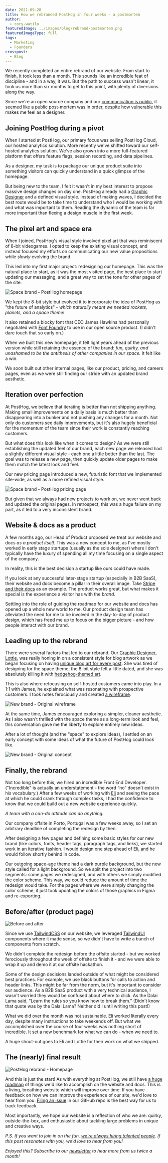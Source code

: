 ```yaml
---
date: 2021-09-28
title: How we rebranded PostHog in four weeks - a postmortem
author:
  - cory-watilo
featuredImage: ../images/blog/rebrand-postmortem.png
featuredImageType: full
tags:
  - Marketing
  - Founders
crosspost:
  - Blog  
---
```

We recently completed an entire rebrand of our website. From start to finish, it took less than a month. This sounds like an incredible feat of discipline - and in a way, it was. But the path to success wasn't linear; it took us more than six months to get to this point, with plenty of diversions along the way.

Since we're an open source company and our [communication is public](/handbook/company/communication#public-by-default), it seemed like a public post-mortem was in order, despite how vulnerable this makes me feel as a designer.

## Joining PostHog during a pivot

When I started at PostHog, our primary focus was selling PostHog Cloud, our hosted analytics solution. More recently we've shifted toward our self-hosted analytics solution. We've also grown into a more full-featured platform that offers feature flags, session recording, and data pipelines.

As a designer, my task is to package our unique product suite into something visitors can quickly understand in a quick glimpse of the homepage.

But being new to the team, I felt it wasn't in my best interest to propose massive design changes on day one. PostHog already had a [Graphic Designer](/community/profiles/227) and a defined visual style. Instead of making waves, I decided the best route would be to take time to understand who I would be working with and what was important to them. Reading the dynamic of the team is far more important than flexing a design muscle in the first week.

## The pixel art and space era
When I joined, PostHog's visual style involved pixel art that was reminiscent of 8-bit videogames. I opted to keep the existing visual concept, and instead focused my efforts on communicating our new value propositions while _slowly_ evolving the brand.

This led into my first major project: redesigning our homepage. This was the natural place to start, as it was the most visited page, the best place to start updating our messaging, and a great way to set the tone for other pages of the site.

![Space brand - PostHog homepage](../images/blog/brand-postmortem/space-brand-homepage.png)

We kept the 8-bit style but evolved it to incorporate the idea of PostHog as "the future of analytics" - _which naturally meant we needed rockets, planets, and a space theme!_

It also retained a blocky font that CEO James Hawkins had personally negotiated with [Font Foundry](http://www.fontfoundry.com/) to use in our open source product. (I didn't dare touch that so early on.)

When we built this new homepage, it felt light years ahead of the previous version while still retaining the essence of the brand: _fun, quirky, and unashamed to be the antithesis of other companies in our space._ It felt like a win.

We soon built out other internal pages, like our product, pricing, and careers pages, even as we were still finding our stride with an updated brand aesthetic. 

## Iteration over perfection

At PostHog, we believe that iterating is better than not shipping anything. Making small improvements on a daily basis is much better than disappearing into a bunker and not pushing any changes for a month. Not only do customers see daily improvements, but it's also hugely beneficial for the momentum of the team since their work is constantly reaching customers.

But what does this look like when it comes to design? As we were still establishing the updated feel of our brand, each new page we released had a slightly different visual style - each one a little better than the last. The goal was to release a new page, then quickly update older pages to make them match the latest look and feel.

Our new pricing page introduced a new, futuristic font that we implemented site-wide, as well as a more refined visual style.

![Space brand - PostHog pricing page](../images/blog/brand-postmortem/space-brand-pricing.png)
 
But given that we always had new projects to work on, we never went back and updated the original pages. In retrospect, this was a huge failure on my part, as it led to a very inconsistent brand.

## Website & docs as a product
A few months ago, our Head of Product proposed we treat our website and docs _as a product itself._ This was a new concept to me, as I've mostly worked in early stage startups (usually as the sole designer) where I don't typically have the luxury of spending all my time focusing on a single aspect of the company.

In reality, this is the best decision a startup like ours could have made.

If you look at any successful later-stage startup (especially in B2B SaaS), their website and docs become a pillar in their overall image. Take [Stripe and their docs](https://stripe.com/docs) as an example. The product works great, but what makes it special is the experience a visitor has with the _brand_.

Settling into the role of guiding the roadmap for our website and docs has opened up a whole new world to me. Our product design team has alleviated the need for me to be involved in the day-to-day of product design, which has freed me up to focus on the bigger picture - and how people interact with our brand.

## Leading up to the rebrand
There were several factors that led to our rebrand. Our [Graphic Designer, Lottie](/community/profiles/227), was really honing in on a consistent style for blog artwork as we began focusing on having [unique blog art for every post](https://posthog.com/blog). She was tired of designing for the space theme, the 8-bit style felt a little dated, and she was absolutely killing it with [hedgehog-themed art](https://posthog.com/media).

This is also where refocusing on self-hosted customers came into play. In a 1:1 with James, he explained what was resonating with prospective customers. I took notes ferociously and created [a wireframe](https://balsamiq.cloud/sd0i9zq/pxvojo4/r0A75).

![New brand - Original wireframe](../images/blog/brand-postmortem/new-brand-wireframe.png)

At the same time, James encouraged exploring a simpler, cleaner aesthetic. As I also wasn't thrilled with the space theme as a long-term look and feel, this conversation gave me the liberty to explore entirely new ideas. 

After a lot of thought (and the "space" to explore ideas), I settled on an early concept with some ideas of what the future of PostHog could look like.

![New brand - Original concept](../images/blog/brand-postmortem/new-brand-concept.png)

## Finally, the rebrand

Not too long before this, we hired an incredible Front End Developer. ("Incredible" is actually an understatement - the word “no” doesn't exist in his vocabulary.) After a few weeks of working with [Eli](/community/profiles/3) and seeing the pace at which he could crank through complex tasks, I had the confidence to know that we could build out a new website experience quickly.

_A team with a can-do attitude can do anything._

Our company offsite in Porto, Portugal was a few weeks away, so I set an arbitrary deadline of completing the redesign by then.

After designing a few pages and defining some basic styles for our new brand (like colors, fonts, header tags, paragraph tags, and links),  we started work in an iterative fashion. I would design one step ahead of Eli, and he would follow shortly behind in code.

Our outgoing space-age theme had a dark purple background, but the new style called for a light background. So we split the project into two segments: some pages we redesigned, and with others we simply modified the color scheme. This way, we could reduce the amount of time the redesign would take. For the pages where we were simply changing the color scheme, it just took updating the colors of those graphics in Figma and re-exporting.

## Before/after (product page)

![Before and after](../images/blog/brand-postmortem/before-after.png)

Since we use [TailwindCSS](http://tailwindcss.com/) on our website, we leveraged [TailwindUI](https://tailwindui.com/) components where it made sense, so we didn't have to write a bunch of components from scratch.

We didn't complete the redesign before the offsite started - but we worked ferociously throughout the week of offsite to finish it - and we were able to wrap it up and demo it at our offsite hackathon.

Some of the design decisions landed outside of what might be considered best practices. For example, we use black buttons for calls to action and header links. This might be far from the norm, but it's important to consider our audience. As a B2B SaaS product with a very technical audience, I wasn't worried they would be confused about where to click. As the Dalai Lama said, “Learn the rules so you know how to break them.”  (Didn't know that quote was by the Dalai Lama? Neither did I until writing this post!)

What we did over the month was not sustainable. Eli worked literally every day, despite many instructions to take weekends off. But what we accomplished over the course of four weeks was nothing short of incredible. It set a new benchmark for what we can do - when we need to.

A huge shout-out goes to Eli and Lottie for their work on what we shipped.

## The (nearly) final result

![PostHog rebrand - Homepage](../images/blog/brand-postmortem/final-new-brand.png)

And this is just the start! As with everything at PostHog, we still have [a huge roadmap](https://docs.google.com/document/d/16tORGZcfazvWMSONd7MrKqFjh98RJcfDdqxtZfCFrGs/edit?usp=sharing) of things we'd like to accomplish on the website and docs. This is a living, breathing website which will improve over time. If you have feedback on how we can improve the experience of our site, we'd love to hear from you. [Filing an issue](https://github.com/posthog/posthog.com/issues) in our GitHub repo is the best way for us to track feedback.

Most importantly, we hope our website is a reflection of who we are: quirky, outside-the-box, and enthusiastic about tackling large problems in unique and creative ways.

*P.S. If you want to join in on the fun, [we're always hiring talented people](https://posthog.com/careers). If this post resonates with you, we'd love to hear from you!*

_Enjoyed this? Subscribe to our [newsletter](https://newsletter.posthog.com/subscribe) to hear more from us twice a month!_

